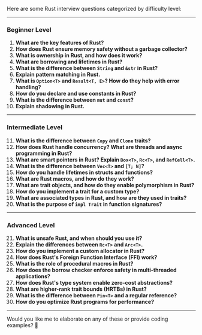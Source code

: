 Here are some Rust interview questions categorized by difficulty level:

---

### **Beginner Level**

1. **What are the key features of Rust?**
2. **How does Rust ensure memory safety without a garbage collector?**
3. **What is ownership in Rust, and how does it work?**
4. **What are borrowing and lifetimes in Rust?**
5. **What is the difference between `String` and `&str` in Rust?**
6. **Explain pattern matching in Rust.**
7. **What is `Option<T>` and `Result<T, E>`? How do they help with error handling?**
8. **How do you declare and use constants in Rust?**
9. **What is the difference between `mut` and `const`?**
10. **Explain shadowing in Rust.**

---

### **Intermediate Level**

11. **What is the difference between `Copy` and `Clone` traits?**
12. **How does Rust handle concurrency? What are threads and async programming in Rust?**
13. **What are smart pointers in Rust? Explain `Box<T>`, `Rc<T>`, and `RefCell<T>`.**
14. **What is the difference between `Vec<T>` and `[T; N]`?**
15. **How do you handle lifetimes in structs and functions?**
16. **What are Rust macros, and how do they work?**
17. **What are trait objects, and how do they enable polymorphism in Rust?**
18. **How do you implement a trait for a custom type?**
19. **What are associated types in Rust, and how are they used in traits?**
20. **What is the purpose of `impl Trait` in function signatures?**

---

### **Advanced Level**

21. **What is unsafe Rust, and when should you use it?**
22. **Explain the differences between `Rc<T>` and `Arc<T>`.**
23. **How do you implement a custom allocator in Rust?**
24. **How does Rust's Foreign Function Interface (FFI) work?**
25. **What is the role of procedural macros in Rust?**
26. **How does the borrow checker enforce safety in multi-threaded applications?**
27. **How does Rust's type system enable zero-cost abstractions?**
28. **What are higher-rank trait bounds (HRTBs) in Rust?**
29. **What is the difference between `Pin<T>` and a regular reference?**
30. **How do you optimize Rust programs for performance?**

---

Would you like me to elaborate on any of these or provide coding examples? 🚀

